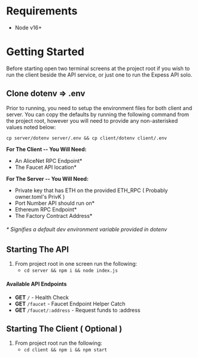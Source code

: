 # Requirements

- Node v16+

# Getting Started

Before starting open two terminal screens at the project root if you wish to run the client beside the API service, or just one to run the Expess API solo.

## Clone dotenv => .env

Prior to running, you need to setup the environment files for both client and server. You can copy the defaults by running the following command from the project root, however you will need to provide any non-asterisked values noted below:

`cp server/dotenv server/.env && cp client/dotenv client/.env`

**For The Client -- You Will Need:**
- An AliceNet RPC Endpoint*
- The Faucet API location*

**For The Server -- You Will Need:**

- Private key that has ETH on the provided ETH_RPC ( Probably owner.toml's PrivK )
- Port Number API should run on*
- Ethereum RPC Endpoint*
- The Factory Contract Address*
  
###### * Signifies a default dev environment variable provided in dotenv
## Starting The API

1. From project root in one screen run the following: 
   - `cd server && npm i && node index.js`

#### Available API Endpoints

- **GET** `/` - Health Check
- **GET** `/faucet` - Faucet Endpoint Helper Catch
- **GET** `/faucet/:address` - Request funds to :address

## Starting The Client ( Optional )

1. From project root run the following: 
   - `cd client && npm i && npm start`